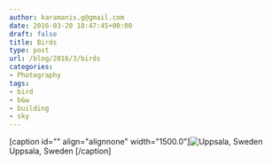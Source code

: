 ```yaml
---
author: karamanis.g@gmail.com
date: 2016-03-20 18:47:45+00:00
draft: false
title: Birds
type: post
url: /blog/2016/3/birds
categories:
- Photography
tags:
- bird
- b&w
- building
- sky
---
```


[caption id="" align="alignnone" width="1500.0"]![ Uppsala, Sweden ](https://images.squarespace-cdn.com/content/v1/4f3f61bae4b063b909445965/1458499603920-H5VFJ6D1SSXV8DEDN1CW/ke17ZwdGBToddI8pDm48kAjkaFTyBy8qANmErpxxnawUqsxRUqqbr1mOJYKfIPR7LoDQ9mXPOjoJoqy81S2I8N_N4V1vUb5AoIIIbLZhVYy7Mythp_T-mtop-vrsUOmeInPi9iDjx9w8K4ZfjXt2drtm2QGwqrGwDbYQLbBdiOKFRoiG18sEQh82yb7Mc1UsbSexTd1-frD7527z4SM9QQ/image-asset.jpeg?format=original)
 Uppsala, Sweden [/caption]

